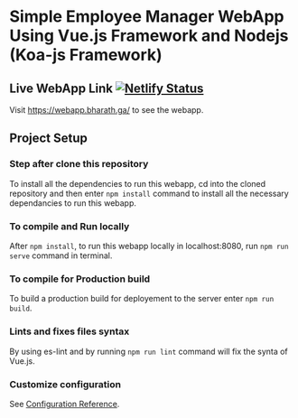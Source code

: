 # Simple Employee Manager WebApp Using Vue.js Framework and Nodejs (Koa-js Framework)

## Live WebApp Link [![Netlify Status](https://api.netlify.com/api/v1/badges/d275be99-1420-4d52-a58f-cf0f828bd04e/deploy-status)](https://app.netlify.com/sites/employee-manager-webapp/deploys)
Visit https://webapp.bharath.ga/ to see the webapp.

## Project Setup

### Step after clone this repository

To install all the dependencies to run this webapp, cd into the cloned repository and then enter ```npm install``` command
to install all the necessary dependancies to run this webapp.

### To compile and Run locally

After ```npm install```, to run this webapp locally in localhost:8080, run ```npm run serve``` command in terminal.

### To compile for Production build

To build a production build for deployement to the server enter ```npm run build```.

### Lints and fixes files syntax

By using es-lint and by running ```npm run lint``` command will fix the synta of Vue.js.

### Customize configuration

See [Configuration Reference](https://cli.vuejs.org/config/).
